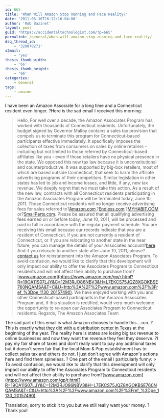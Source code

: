 ```yaml
---
id: 665
title: 'When Will Amazon Stop Running and Face Reality?'
date: '2011-06-10T16:12:16-04:00'
author: 'Rob Bazinet'
layout: post
guid: 'https://accidentaltechnologist.com/?p=665'
permalink: /general/when-will-amazon-stop-running-and-face-reality/
dsq_thread_id:
    - '328070271'
s2mail:
    - 'yes'
thesis_thumb_width:
    - '66'
thesis_thumb_height:
    - '66'
categories:
    - General
tags:
    - amazon
---
```


I have been an Amazon Associate for a long time and a Connecticut resident even longer. ?Here is the sad email I received this morning:

> Hello, For well over a decade, the Amazon Associates Program has worked with thousands of Connecticut residents. Unfortunately, the budget signed by Governor Malloy contains a sales tax provision that compels us to terminate this program for Connecticut-based participants effective immediately. It specifically imposes the collection of taxes from consumers on sales by online retailers - including but not limited to those referred by Connecticut-based affiliates like you - even if those retailers have no physical presence in the state. We opposed this new tax law because it is unconstitutional and counterproductive. It was supported by big-box retailers, most of which are based outside Connecticut, that seek to harm the affiliate advertising programs of their competitors. Similar legislation in other states has led to job and income losses, and little, if any, new tax revenue. We deeply regret that we must take this action. As a result of the new law, contracts with all Connecticut residents participating in the Amazon Associates Program will be terminated today, June 10, 2011. Those Connecticut residents will no longer receive advertising fees for sales referred to?[Amazon.com](https://www.amazon.com/gp/r.html?R=19OA11S07LJY&C=12M3RJO86NBV3&H=L7EKCS75JQZ8XGOKBSE760NQAMSA&T=C&U=http%3A%2F%2Fwww.amazon.com%2F%3Fref_%3Dpe_1130_20157490),?[Endless.com](https://www.amazon.com/gp/r.html?R=19OA11S07LJY&C=12M3RJO86NBV3&H=EIWOIWEVEAA5EJTKUJDYGC9VVSIA&T=C&U=http%3A%2F%2Fwww.endless.com%2F%3Fref_%3Dpe_1130_20157490),?[MYHABIT.COM](https://www.amazon.com/gp/r.html?R=19OA11S07LJY&C=12M3RJO86NBV3&H=DLQPRAL0DXBSATBJD01PJVL6TDQA&T=C&U=http%3A%2F%2Fwww.myhabit.com%2F%3Fref_%3Dpe_1130_20157490) or?[SmallParts.com](https://www.amazon.com/gp/r.html?R=19OA11S07LJY&C=12M3RJO86NBV3&H=XV7PWNQIVLQ0CAEGCDKENEKGNAQA&T=C&U=http%3A%2F%2Fwww.smallparts.com%2F%3Fref_%3Dpe_1130_20157490). Please be assured that all qualifying advertising fees earned on or before today, June 10, 2011, will be processed and paid in full in accordance with the regular payment schedule. You are receiving this email because our records indicate that you are a resident of Connecticut. If you are not currently a resident of Connecticut, or if you are relocating to another state in the near future, you can manage the details of your Associates account?[here](https://www.amazon.com/gp/r.html?R=19OA11S07LJY&C=12M3RJO86NBV3&H=Y2FVOYFCDE7SGXRNJD9FMDGXMEQA&T=C&U=https%3A%2F%2Faffiliate-program.amazon.com%2Fgp%2Fassociates%2Fnetwork%2Fyour-account%2Fpayee-info.html%3Fref_%3Dpe_1130_20157490). And if you relocate to another state after June 10, 2011, please?[contact us](https://www.amazon.com/gp/r.html?R=19OA11S07LJY&C=12M3RJO86NBV3&H=NDH9LO3AKUTSTRQOCLMZAPPI7JYA&T=C&U=https%3A%2F%2Faffiliate-program.amazon.com%2Fgp%2Fassociates%2Fcontact%3Fsubject%3D%26ie%3DUTF8%26ref_%3Dpe_1130_20157490) for reinstatement into the Amazon Associates Program. To avoid confusion, we would like to clarify that this development will only impact our ability to offer the Associates Program to Connecticut residents and will not affect their ability to purchase from?[www.amazon.com](https://www.amazon.com/gp/r.html?R=19OA11S07LJY&C=12M3RJO86NBV3&H=L7EKCS75JQZ8XGOKBSE760NQAMSA&T=C&U=http%3A%2F%2Fwww.amazon.com%2F%3Fref_%3Dpe_1130_20157490). We have enjoyed working with you and other Connecticut-based participants in the Amazon Associates Program and, if this situation is rectified, would very much welcome the opportunity to re-open our Associates Program to Connecticut residents. Regards, The Amazon Associates Team

 The sad part of this email is what Amazon chooses to handle this....run. ?This is exactly [what they did with a distribution center in Texas](https://www.foxbusiness.com/markets/2011/02/10/amazon-close-distribution-center-texas-tax-dispute/) at the beginning of the year. The reality here is states are losing big tax revenue to online businesses and now they want the revenue they feel they deserve. ?I pay my fair share of taxes and don't really want to pay any additional taxes but it doesn't seem fair that the local Mom &amp; Pop establishment has to collect sales tax and others do not. I just don't agree with Amazon's actions here and find them spineless. ? One part of the email I particularly funny: > To avoid confusion, we would like to clarify that this development will only impact our ability to offer the Associates Program to Connecticut residents and will not affect their ability to purchase from?[www.amazon.com](https://www.amazon.com/gp/r.html?R=19OA11S07LJY&C=12M3RJO86NBV3&H=L7EKCS75JQZ8XGOKBSE760NQAMSA&T=C&U=http%3A%2F%2Fwww.amazon.com%2F%3Fref_%3Dpe_1130_20157490).

 Translation, sorry to stick it to you but we still really want your money. ?Thank you!